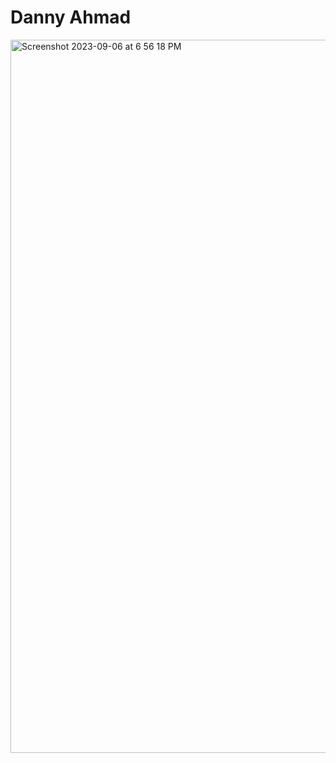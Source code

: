 # Danny Ahmad
<img width="1141" alt="Screenshot 2023-09-06 at 6 56 18 PM" src="https://github.com/daniql/ECE444-F2023-Assignment1/assets/43858798/85c35928-2dc0-43cc-8cfd-7d0b96ba82c4">
